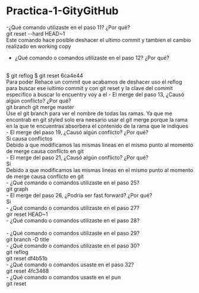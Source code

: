 # Practica-1-GityGitHub

-¿Qué comando utilizaste en el paso 11? ¿Por qué?
<br/>
git reset --hard HEAD~1
<br/>
Este comando hace posible deshacer el ultimo commit y tambien el cambio realizado en working copy
<br/>
- ¿Qué comando o comandos utilizaste en el paso 12? ¿Por qué?
<br/>
$ git reflog
$ git reset 6ca4e44
<br/>
Para poder Rehace un commit que acabamos de deshacer uso el reflog para buscar ese iultimo commit y con git reset y la clave del commit especifico a buscar lo encuentry voy a el
- El merge del paso 13, ¿Causó algún conflicto? ¿Por qué?
<br/>
git branch
git merge master
<br/>
Use el git branch para ver el nombre de todas las ramas. Ya que me encontrab en git styled solo era neesario usar el git merge porque la rama en la que te encuentras absorbera el contenido de la rama que le indiques
<br/>
- El merge del paso 19, ¿Causó algún conflicto? ¿Por qué?
<br/>
Si causa conflictos
<br/>
Debido a que modificamos las mismas lineas en el mismo punto al momento de merge causa conflicto en git
<br/>
- El merge del paso 21, ¿Causó algún conflicto? ¿Por qué?
<br/>
Si
<br/>
Debido a que modificamos las mismas lineas en el mismo punto al momento de merge causa conflicto en git
<br/>
- ¿Qué comando o comandos utilizaste en el paso 25?
<br/>
git graph
<br/>
- El merge del paso 26, ¿Podría ser fast forward? ¿Por qué?
<br/>
Si
<br/>
- ¿Qué comando o comandos utilizaste en el paso 27?
<br/>
gir reset HEAD~1
<br/>
- ¿Qué comando o comandos utilizaste en el paso 28?
<br/>

<br/>
- ¿Qué comando o comandos utilizaste en el paso 29?
<br/>
git branch -D title
<br/>
- ¿Qué comando o comandos utilizaste en el paso 30?
<br/>
git reflog
<br/>
git reset df4b51b
<br/>
- ¿Qué comando o comandos usaste en el paso 32?
<br/>
git reset 4fc3468
<br/>
- ¿Qué comando o comandos usaste en el pun
<br/>
git reset <clave>
<br/>
